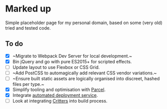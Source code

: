 # Marked up

Simple placeholder page for my personal domain, based on some (very old) tried and tested code.

## To do

- [x] ~Migrate to Webpack Dev Server for local development.~
- [x] Bin jQuery and go with pure ES2015+ for scripted effects.
- [ ] Update layout to use Flexbox or CSS Grid.
- [ ] ~Add PostCSS to automagically add relevant CSS vendor variations.~
- [ ] ~Ensure built static assets are logically organised into discreet, hashed files per type.~
- [x] Simplify tooling and optimisation with [Parcel](https://parceljs.org/).
- [x] Integrate [automated deployment service](https://www.netlify.com/).
- [ ] Look at integrating [Critters](https://github.com/GoogleChromeLabs/critters) into build process.
